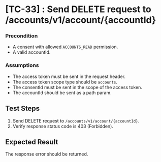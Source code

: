 # [TC-33] : Send DELETE request to /accounts/v1/account/{accountId}

### Precondition

* A consent with allowed `ACCOUNTS_READ` permission.
* A valid accountId.

### Assumptions

* The access token must be sent in the request header.
* The access token scope type should be `accounts`.
* The consentId must be sent in the scope of the access token.
* The accountId should be sent as a path param.

## Test Steps

1. Send DELETE request to `/accounts/v1/account/{accountId}`.
2. Verify response status code is 403 (Forbidden).

## Expected Result

The response error should be returned.
